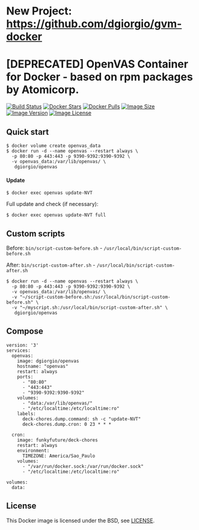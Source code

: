 # New Project: https://github.com/dgiorgio/gvm-docker
# [DEPRECATED] OpenVAS Container for Docker - based on rpm packages by Atomicorp.

[![Build Status](https://travis-ci.org/dgiorgio/openvas.svg?branch=master)](https://travis-ci.org/dgiorgio/openvas)
[![Docker Stars](https://img.shields.io/docker/stars/dgiorgio/openvas.svg)][hub]
[![Docker Pulls](https://img.shields.io/docker/pulls/dgiorgio/openvas.svg)][hub]
[![Image Size](https://images.microbadger.com/badges/image/dgiorgio/openvas.svg)][microbadger]
[![Image Version](https://images.microbadger.com/badges/version/dgiorgio/openvas.svg)][microbadger]
[![Image License](https://images.microbadger.com/badges/license/dgiorgio/openvas.svg)][microbadger]

[hub]: https://hub.docker.com/r/dgiorgio/openvas/
[microbadger]: https://microbadger.com/images/dgiorgio/openvas

## Quick start

```
$ docker volume create openvas_data
$ docker run -d --name openvas --restart always \
  -p 80:80 -p 443:443 -p 9390-9392:9390-9392 \
  -v openvas_data:/var/lib/openvas/ \
   dgiorgio/openvas
```
#### Update

```
$ docker exec openvas update-NVT
```

Full update and check (if necessary):

```
$ docker exec openvas update-NVT full
```

## Custom scripts

Before: `bin/script-custom-before.sh` - `/usr/local/bin/script-custom-before.sh`

After: `bin/script-custom-after.sh` - `/usr/local/bin/script-custom-after.sh`

```
$ docker run -d --name openvas --restart always \
  -p 80:80 -p 443:443 -p 9390-9392:9390-9392 \
  -v openvas_data:/var/lib/openvas/ \
  -v "~/script-custom-before.sh:/usr/local/bin/script-custom-before.sh" \
  -v "~/myscript.sh:/usr/local/bin/script-custom-after.sh" \
   dgiorgio/openvas
```

## Compose

```
version: '3'
services:
  openvas:
    image: dgiorgio/openvas
    hostname: "openvas"
    restart: always
    ports:
      - "80:80"
      - "443:443"
      - "9390-9392:9390-9392"
    volumes:
      - "data:/var/lib/openvas/"
      - "/etc/localtime:/etc/localtime:ro"
    labels:
      deck-chores.dump.command: sh -c "update-NVT"
      deck-chores.dump.cron: 0 23 * * *
      
  cron:
    image: funkyfuture/deck-chores
    restart: always
    environment:
      TIMEZONE: America/Sao_Paulo
    volumes:
      - "/var/run/docker.sock:/var/run/docker.sock"
      - "/etc/localtime:/etc/localtime:ro"
      
volumes:
  data:
```

## License

This Docker image is licensed under the BSD, see [LICENSE](LICENSE.md).

